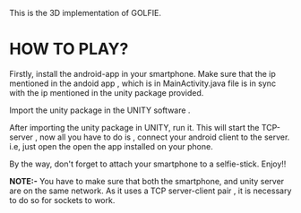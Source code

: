 This is the 3D implementation of GOLFIE.

# HOW TO PLAY?

Firstly, install the android-app in your smartphone. Make sure that the ip mentioned in the andoid app , which is in MainActivity.java file is in sync with the ip mentioned in the unity package provided.

Import the unity package in the UNITY software .

After importing the unity package in UNITY, run it. This will start the TCP-server , now all you have to do is , connect your android client to the server. i.e, just open the open the app installed on your phone. 

By the way, don't forget to attach your smartphone to a selfie-stick. Enjoy!!

**NOTE:-** You have to make sure that both the smartphone, and unity server are on the same network. As it uses a TCP server-client pair , it is necessary to do so for sockets to work.
